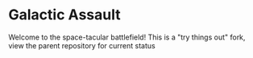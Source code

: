# Galactic Assault
Welcome to the space-tacular battlefield!
This is a "try things out" fork, view the parent repository for current status
